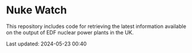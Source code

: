 # Nuke Watch

This repository includes code for retrieving the latest information available on the output of EDF nuclear power plants in the UK.

Last updated: 2024-05-23 00:40